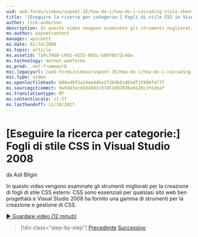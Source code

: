 ```yaml
---
uid: web-forms/videos/aspnet-35/how-do-i/how-do-i-cascading-style-sheets-in-visual-studio-2008
title: '[Eseguire la ricerca per categorie:] Fogli di stile CSS in Visual Studio 2008 | Documenti Microsoft'
author: rick-anderson
description: In questo video vengono esaminate gli strumenti migliorati per la creazione di fogli di stile CSS esterni. CSS sono fondamentali per qualsiasi sito web ben progettata e 2 di Visual Studio...
ms.author: aspnetcontent
manager: wpickett
ms.date: 02/14/2008
ms.topic: article
ms.assetid: fa9c74b0-c692-4553-805c-b89f8bf2c4da
ms.technology: dotnet-webforms
ms.prod: .net-framework
msc.legacyurl: /web-forms/videos/aspnet-35/how-do-i/how-do-i-cascading-style-sheets-in-visual-studio-2008
msc.type: video
ms.openlocfilehash: b88ed0f3a24eed4be2f264b81d0adf1f808f477f
ms.sourcegitcommit: 9a9483aceb34591c97451997036a9120c3fe2baf
ms.translationtype: MT
ms.contentlocale: it-IT
ms.lasthandoff: 11/10/2017
---
```

<a name="how-do-i-cascading-style-sheets-in-visual-studio-2008"></a>[Eseguire la ricerca per categorie:] Fogli di stile CSS in Visual Studio 2008
====================
da Asli Bilgin

In questo video vengono esaminate gli strumenti migliorati per la creazione di fogli di stile CSS esterni. CSS sono essenziali per qualsiasi sito web ben progettata e Visual Studio 2008 ha fornito una gamma di strumenti per la creazione e gestione di CSS.

[&#9654; Guardare video (12 minuti)](https://channel9.msdn.com/Blogs/ASP-NET-Site-Videos/how-do-i-cascading-style-sheets-in-visual-studio-2008)

>[!div class="step-by-step"]
[Precedente](how-do-i-create-nested-master-page-in-visual-studio-2008.md)
[Successivo](how-do-i-working-with-visual-studio-2008-net-framework.md)
